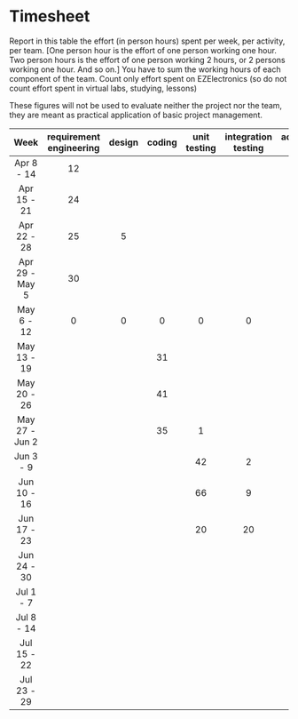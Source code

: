 # Timesheet

Report in this table the effort (in person hours) spent per week, per activity, per team.
[One person hour is the effort of one person working one hour.
Two person hours is the effort of one person working 2 hours, or 2 persons working one hour. And so on.]
You have to sum the working hours of each component of the team.
Count only effort spent on EZElectronics (so do not count effort spent in virtual labs, studying, lessons)

These figures will not be used to evaluate neither the project nor the team, they are meant as practical application of basic project management.

|      Week      | requirement engineering | design | coding | unit testing | integration testing | acceptance testing | management | git maven |
| :------------: | :---------------------: | :----: | :----: | :----------: | :-----------------: | :----------------: | :--------: | :-------: |
|   Apr 8 - 14   |           12            |        |        |              |                     |                    |            |           |
|  Apr 15 - 21   |           24            |        |        |              |                     |                    |            |           |
|  Apr 22 - 28   |           25            |   5    |        |              |                     |                    |            |           |
| Apr 29 - May 5 |           30            |        |        |              |                     |                    |            |           |
|   May 6 - 12   |            0            |   0    |   0    |      0       |          0          |         0          |     0      |     0     |
|  May 13 - 19   |                         |        |   31   |              |                     |                    |            |     2     |
|  May 20 - 26   |                         |        |   41   |              |                     |                    |            |     2     |
| May 27 - Jun 2 |                         |        |   35   |      1       |                     |                    |            |           |
|   Jun 3 - 9    |                         |        |        |      42      |          2          |                    |            |           |
|  Jun 10 - 16   |                         |        |        |      66      |          9          |                    |            |     2     |
|  Jun 17 - 23   |                         |        |        |      20      |         20          |         7          |            |           |
|  Jun 24 - 30   |                         |        |        |              |                     |                    |     4      |           |
|   Jul 1 - 7    |                         |        |        |              |                     |                    |            |           |
|   Jul 8 - 14   |                         |        |        |              |                     |                    |            |           |
|  Jul 15 - 22   |                         |        |        |              |                     |                    |            |           |
|  Jul 23 - 29   |                         |        |        |              |                     |                    |            |           |
